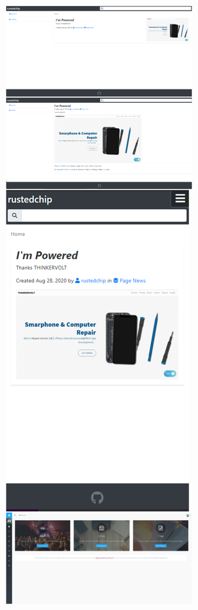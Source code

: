 <img src="/blog-preview/home.png">
<img src="/blog-preview/post.png">
<img src="/blog-preview/mobile.png">
<img src="/blog-preview/admin.png">
